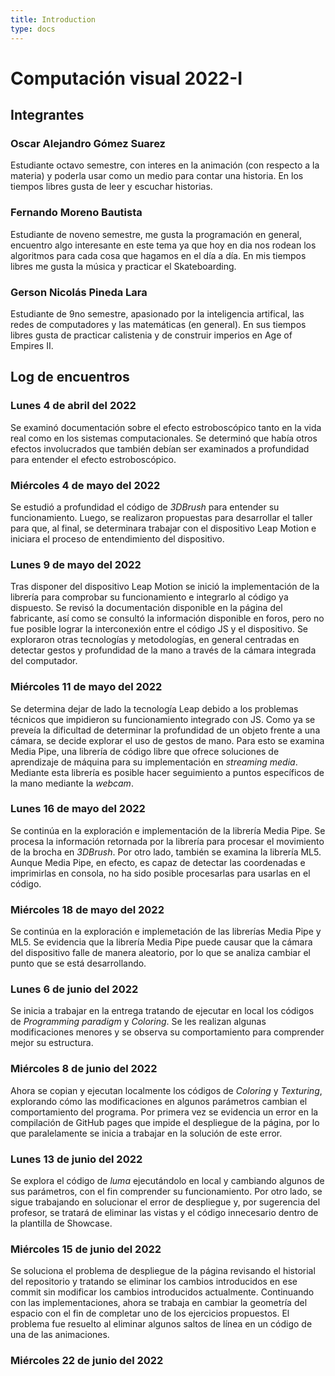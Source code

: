 ```yaml
---
title: Introduction
type: docs
---
```


# Computación visual 2022-I

## Integrantes

### Oscar Alejandro Gómez Suarez

Estudiante octavo semestre, con interes en la animación (con respecto a la materia) y poderla usar como un medio para contar una historia. En los tiempos libres gusta de leer y escuchar historias. 

### Fernando Moreno Bautista

Estudiante de noveno semestre, me gusta la programación en general, encuentro algo interesante en este tema ya que hoy en dia nos rodean los algoritmos para cada cosa que hagamos en el día a día. En mis tiempos libres me gusta la música y practicar el Skateboarding.

### Gerson Nicolás Pineda Lara

Estudiante de 9no semestre, apasionado por la inteligencia artifical, las redes de computadores y las matemáticas (en general). En sus tiempos libres gusta de practicar calistenia y de construir imperios en Age of Empires II.

## Log de encuentros

### Lunes 4 de abril del 2022

Se examinó documentación sobre el efecto estroboscópico tanto en la vida real como en los sistemas computacionales. Se determinó que había otros efectos involucrados que también debían ser examinados a profundidad para entender el efecto estroboscópico.

### Miércoles 4 de mayo del 2022

Se estudió a profundidad el código de *3DBrush* para entender su funcionamiento. Luego, se realizaron propuestas para desarrollar el taller para que, al final, se determinara trabajar con el dispositivo Leap Motion e iniciara el proceso de entendimiento del dispositivo.

### Lunes 9 de mayo del 2022

Tras disponer del dispositivo Leap Motion se inició la implementación de la librería para comprobar su funcionamiento e integrarlo al código ya dispuesto. Se revisó la documentación disponible en la página del fabricante, así como se consultó la información disponible en foros, pero no fue posible lograr la interconexión entre el código JS y el dispositivo. Se exploraron otras tecnologías y metodologías, en general centradas en detectar gestos y profundidad de la mano a través de la cámara integrada del computador.

### Miércoles 11 de mayo del 2022

Se determina dejar de lado la tecnología Leap debido a los problemas técnicos que impidieron su funcionamiento integrado con JS. Como ya se preveía la dificultad de determinar la profundidad de un objeto frente a una cámara, se decide explorar el uso de gestos de mano. Para esto se examina Media Pipe, una librería de código libre que ofrece soluciones de aprendizaje de máquina para su implementación en *streaming media*. Mediante esta librería es posible hacer seguimiento a puntos específicos de la mano mediante la *webcam*.

### Lunes 16 de mayo del 2022

Se continúa en la exploración e implementación de la librería Media Pipe. Se procesa la información retornada por la librería para procesar el movimiento de la brocha en *3DBrush*. Por otro lado, también se examina la librería ML5. Aunque Media Pipe, en efecto, es capaz de detectar las coordenadas e imprimirlas en consola, no ha sido posible procesarlas para usarlas en el código.

### Miércoles 18 de mayo del 2022

Se continúa en la exploración e implemetación de las librerías Media Pipe y ML5. Se evidencia que la librería Media Pipe puede causar que la cámara del dispositivo falle de manera aleatorio, por lo que se analiza cambiar el punto que se está desarrollando.

### Lunes 6 de junio del 2022

Se inicia a trabajar en la entrega tratando de ejecutar en local los códigos de *Programming paradigm* y *Coloring*. Se les realizan algunas modificaciones menores y se observa su comportamiento para comprender mejor su estructura.

### Miércoles 8 de junio del 2022

Ahora se copian y ejecutan localmente los códigos de *Coloring* y *Texturing*, explorando cómo las modificaciones en algunos parámetros cambian el comportamiento del programa. Por primera vez se evidencia un error en la compilación de GitHub pages que impide el despliegue de la página, por lo que paralelamente se inicia a trabajar en la solución de este error.

### Lunes 13 de junio del 2022

Se explora el código de *luma* ejecutándolo en local y cambiando algunos de sus parámetros, con el fin comprender su funcionamiento. Por otro lado, se sigue trabajando en solucionar el error de despliegue y, por sugerencia del profesor, se tratará de eliminar las vistas y el código innecesario dentro de la plantilla de Showcase.

### Miércoles 15 de junio del 2022

Se soluciona el problema de despliegue de la página revisando el historial del repositorio y tratando se eliminar los cambios introducidos en ese commit sin modificar los cambios introducidos actualmente. Continuando con las implementaciones, ahora se trabaja en cambiar la geometría del espacio con el fin de completar uno de los ejercicios propuestos. El problema fue resuelto al eliminar algunos saltos de línea en un código de una de las animaciones.

### Miércoles 22 de junio del 2022
